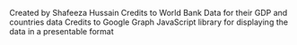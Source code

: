 Created by Shafeeza Hussain
Credits to World Bank Data for their GDP and countries data
Credits to Google Graph JavaScript library for displaying the data in a presentable format
